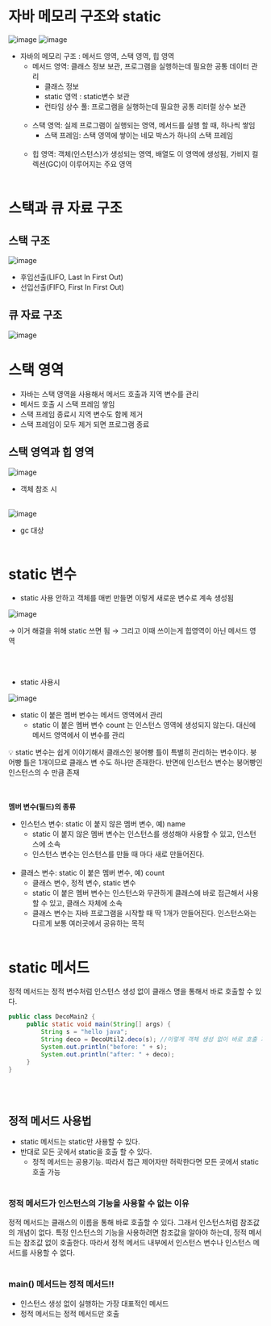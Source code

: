 # 자바 메모리 구조와 static


![image](https://github.com/user-attachments/assets/69d10c9b-fb08-4858-a6ff-3544ad7d07bb)
![image](https://github.com/user-attachments/assets/f83053c8-30ba-4e33-b553-b3ae7c8faf96)

- 자바의 메모리 구조 : 메서드 영역, 스택 영역, 힙 영역
    - 메서드 영역: 클래스 정보 보관, 프로그램을 실행하는데 필요한 공통 데이터 관리
        - 클래스 정보
        - static 영역 : static변수 보관
        - 런타임 상수 풀: 프로그램을 실행하는데 필요한 공통 리터럴 상수 보관
          <br/><br/>
    - 스택 영역: 실제 프로그램이 실행되는 영역, 메서드를 실행 할 때, 하나씩 쌓임
        - 스택 프레임: 스택 영역에 쌓이는 네모 박스가 하나의 스택 프레임
          <br/><br/>
    - 힙 영역: 객체(인스턴스)가 생성되는 영역, 배열도 이 영역에 생성됨, 가비지 컬렉션(GC)이 이루어지는 주요 영역
<br/><br/>
# 스택과 큐 자료 구조

## 스택 구조

![image](https://github.com/user-attachments/assets/f7d4db4e-d818-48cf-b4c6-1521be99d1f5)

- 후입선출(LIFO, Last In First Out)
- 선입선출(FIFO, First In First Out)


## 큐 자료 구조
![image](https://github.com/user-attachments/assets/34c77ecc-f525-4fc0-92bc-791cedd00919)

# 스택 영역

- 자바는 스택 영역을 사용해서 메서드 호출과 지역 변수를 관리
- 메서드 호출 시 스택 프레임 쌓임
- 스택 프레임 종료시 지역 변수도 함께 제거
- 스택 프레임이 모두 제거 되면 프로그램 종료

## 스택 영역과 힙 영역

![image](https://github.com/user-attachments/assets/d10ec863-099f-4a81-af97-ac338cc43251)


- 객체 참조 시
  <br/><br/>

![image](https://github.com/user-attachments/assets/52a8b103-17b3-48cc-8776-b09ae1ca8912)


- gc 대상
<br/><br/>
# static 변수

- static 사용 안하고 객체를 매번 만들면 이렇게 새로운 변수로 계속 생성됨

![image](https://github.com/user-attachments/assets/e5c4751e-b29d-4983-867b-65c8bf7f82df)


→ 이거 해결을 위해 static 쓰면 됨 → 그리고 이때 쓰이는게 힙영역이 아닌 메서드 영역

<br/><br/>
- static 사용시

![image](https://github.com/user-attachments/assets/a752aaa3-5e7b-4962-a4be-f2c6633ea790)

- static 이 붙은 멤버 변수는 메서드 영역에서 관리
    - static 이 붙은 멤버 변수 count 는 인스턴스 영역에 생성되지 않는다. 대신에 메서드 영역에서 이 변수를 관리
    

<aside>
💡 static 변수는 쉽게 이야기해서 클래스인 붕어빵 틀이 특별히 관리하는 변수이다. 붕어빵 틀은 1개이므로 클래스 변
수도 하나만 존재한다. 반면에 인스턴스 변수는 붕어빵인 인스턴스의 수 만큼 존재

</aside>

<br/><br/>
**멤버 변수(필드)의 종류**

- 인스턴스 변수: static 이 붙지 않은 멤버 변수, 예) name
    - static 이 붙지 않은 멤버 변수는 인스턴스를 생성해야 사용할 수 있고, 인스턴스에 소속
    - 인스턴스 변수는 인스턴스를 만들 때 마다 새로 만들어진다.
<br/><br/>
- 클래스 변수: static 이 붙은 멤버 변수, 예) count
    - 클래스 변수, 정적 변수, static 변수
    - static 이 붙은 멤버 변수는 인스턴스와 무관하게 클래스에 바로 접근해서 사용할 수 있고, 클래스 자체에
    소속
    - 클래스 변수는 자바 프로그램을 시작할 때 딱 1개가 만들어진다. 인스턴스와는 다르게 보통 여러곳에서 공유하는 목적
<br/><br/>
# static 메서드

정적 메서드는 정적 변수처럼 인스턴스 생성 없이 클래스 명을 통해서 바로 호출할 수 있다.

```java
public class DecoMain2 {
	 public static void main(String[] args) {
		 String s = "hello java";
		 String deco = DecoUtil2.deco(s); //이렇게 객체 생성 없이 바로 호출 가능
		 System.out.println("before: " + s);
		 System.out.println("after: " + deco);
	 }
}
```
<br/><br/>
## 정적 메서드 사용법
- static 메서드는 static만 사용할 수 있다.
- 반대로 모든 곳에서 static을 호출 할 수 있다.
    - 정적 메서드는 공용기능. 따라서 접근 제어자만 허락한다면 모든 곳에서 static 호출 가능
<br/><br/>
### 정적 메서드가 인스턴스의 기능을 사용할 수 없는 이유
정적 메서드는 클래스의 이름을 통해 바로 호출할 수 있다. 그래서 인스턴스처럼 참조값의 개념이 없다.
특정 인스턴스의 기능을 사용하려면 참조값을 알아야 하는데, 정적 메서드는 참조값 없이 호출한다. 따라서 정적 메서드 내부에서 인스턴스 변수나 인스턴스 메서드를 사용할 수 없다.
<br/><br/>
### main() 메서드는 정적 메서드!!
- 인스턴스 생성 없이 실행하는 가장 대표적인 메서드
- 정적 메서드는 정적 메서드만 호출
